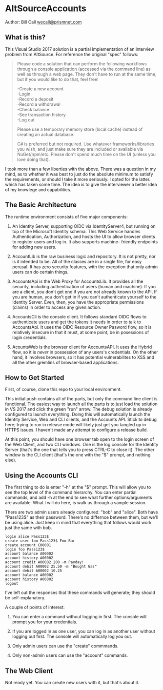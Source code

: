 # AltSourceAccounts

Author: Bill Call wecall@prismnet.com

## What is this?

This Visual Studio 2017 solution is a partial implementation of an interview problem from AltSource. 
For reference the original "spec" follows:

>Please code a solution that can perform the following workflows through a console application (accessed via the command line) as well as through a web page. They don't have to run at the same time, but if you would like to do that, feel free!
>  
>-Create a new account  
>-Login  
>-Record a deposit  
>-Record a withdrawal  
>-Check balance  
>-See transaction history  
>-Log out  
>  
>Please use a temporary memory store (local cache) instead of creating an actual database.  
>  
>C# is preferred but not required. Use whatever frameworks/libraries you wish, and just make sure they are included or available via NuGet/npm/etc. Please don't spend much time on the UI (unless you love doing that).

I took more than a few liberties with the above.  There was a question in my mind, as to whether it was best to just do the absolute
minimum to satisfy the requirements, or should I take it more seriously. I opted for the latter. which has taken some time.  The idea
is to give the interviewer a better idea of my knowlege and capabilities.

## The Basic Architecture

The runtime environment consists of five major components:

1) An Identity Server, supporting OIDC via IdentityServer4, but running on top of the Microsoft Identity schema.  This Web Service
handles Authentication, Authorization, and hosts the UI to allow browser clients to register users and log in. It also supports machine-
friendly endpoints for adding new users.

2) AccountLib is the raw business logic and repository. It is not pretty, nor is it intended to be. All of the classes are
in a single file, for easy perusal. It has zero security features, with the exception that only admin users can do certain things.

3) AccountsApi is the Web Proxy for AccountsLib. It provides all the security, including authentication of users (human and machine).
If you are a client, you don't get end if you are not already known to the API. If you are human, you don't get in if you can't
authenticate yourself to the Identity Server. Even, then, you have the appropriate permissions (claims) in order to access any
given action.

4) AccountsCli is the console client. It follows standard OIDC flows to authenticate users and get the tokens it needs in order
to talk to AccountsApi. It uses the OIDC Resource Owner Pasword flow, so it is relatively insecure in that it must, at some point,
be in posessions of login credentials.

5) AcountsWeb is the browser client for AccountsAPI. It uses the Hybrid flow, so it is *never* in possession of any users's
credentials.  On the other hand, it involves browsers, so it has potential vulnerabilites to XSS and all the other gremlins
of browser-based applications.

## How to Get Started

First, of course, clone this repo to your local environment.

This initial push contains all of the parts, but only the command line client is functional.  The easiest way to launch all the parts is
to just load the solution in VS 2017 and click the green "run" arrow.  The debug solution is already configured to launch everything.
Doing this will automatically launch the Identity Service, Web and CLI clients, and the Accounts API.  Stick to debug here; trying to
run in release mode will likely just get you tangled up in HTTPS issues. I haven't made any attempt to configure a release build.

At this point, you should have one browser tab open to the login screen of the Web Client, and two CLI windows.  One is the log
console for the Identity Server (that's the one that tells you to press CTRL-C to close it).  The other window is the CLI client
(that's the one with the "$" prompt, and nothing else).

## Using the Accounts CLI

The first thing to do is enter "-h" at the "$" prompt. This will allow you to see the top level of the command hierarchy. You can
enter partial commands, and add -h at the end to see what further options/arguments are available.  What I will do here, is walk
us through a sample session.

There are two admin users already configured: "bob" and "alice".  Both have "Pass123$" as their password. There's no differnce 
between them, but we'll be using alice. Just keep in mind that everything that follows would work just the same with bob.

    login alice Pass123$  
    create user foo Pass123$ Foo Bar  
    create account C00001  
    login foo Pass123$  
    account balance A00002  
    account history A00002  
    account credit A00002 200 -m Payday!  
    account debit A00002 25.50 -m "Bought Gas"  
    account debit A00002 10.25
    account balance A00002
    account history A00002
    logout

I've left out the responses that these commands will generate; they should be self-explanatory.

A couple of points of interest:

1) You can enter a command without logging in first. The console will prompt you for your credentials.

2) If you are logged in as one user, you can log in as another user without logging out first.  The console will automatically log you out.

3) Only admin users can use the "create" commmands.
4) Only non-admin users can use the "account" commands.

## The Web Client

Not ready yet.  You can create new users with it, but that's about it.

